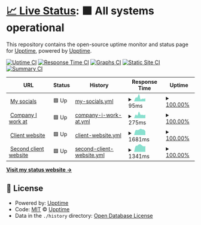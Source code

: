 # [📈 Live Status](https://upptime.github.io/upptime): <!--live status--> **🟩 All systems operational**

This repository contains the open-source uptime monitor and status page for [Upptime](https://upptime.js.org), powered by [Upptime](https://github.com/upptime/upptime).

[![Uptime CI](https://github.com/vasilvestre/status/workflows/Uptime%20CI/badge.svg)](https://github.com/vasilvestre/status/actions?query=workflow%3A%22Uptime+CI%22)
[![Response Time CI](https://github.com/vasilvestre/status/workflows/Response%20Time%20CI/badge.svg)](https://github.com/vasilvestre/status/actions?query=workflow%3A%22Response+Time+CI%22)
[![Graphs CI](https://github.com/vasilvestre/status/workflows/Graphs%20CI/badge.svg)](https://github.com/vasilvestre/status/actions?query=workflow%3A%22Graphs+CI%22)
[![Static Site CI](https://github.com/vasilvestre/status/workflows/Static%20Site%20CI/badge.svg)](https://github.com/vasilvestre/status/actions?query=workflow%3A%22Static+Site+CI%22)
[![Summary CI](https://github.com/vasilvestre/status/workflows/Summary%20CI/badge.svg)](https://github.com/vasilvestre/status/actions?query=workflow%3A%22Summary+CI%22)

<!--start: status pages-->
<!-- This summary is generated by Upptime (https://github.com/upptime/upptime) -->
<!-- Do not edit this manually, your changes will be overwritten -->
<!-- prettier-ignore -->
| URL | Status | History | Response Time | Uptime |
| --- | ------ | ------- | ------------- | ------ |
| <img alt="" src="https://icons.duckduckgo.com/ip3/vasilvestre.github.io.ico" height="13"> [My socials](https://vasilvestre.github.io/) | 🟩 Up | [my-socials.yml](https://github.com/vasilvestre/status/commits/HEAD/history/my-socials.yml) | <details><summary><img alt="Response time graph" src="./graphs/my-socials/response-time-week.png" height="20"> 95ms</summary><br><a href="https://vasilvestre.github.io/status/history/my-socials"><img alt="Response time 94" src="https://img.shields.io/endpoint?url=https%3A%2F%2Fraw.githubusercontent.com%2Fvasilvestre%2Fstatus%2FHEAD%2Fapi%2Fmy-socials%2Fresponse-time.json"></a><br><a href="https://vasilvestre.github.io/status/history/my-socials"><img alt="24-hour response time 167" src="https://img.shields.io/endpoint?url=https%3A%2F%2Fraw.githubusercontent.com%2Fvasilvestre%2Fstatus%2FHEAD%2Fapi%2Fmy-socials%2Fresponse-time-day.json"></a><br><a href="https://vasilvestre.github.io/status/history/my-socials"><img alt="7-day response time 95" src="https://img.shields.io/endpoint?url=https%3A%2F%2Fraw.githubusercontent.com%2Fvasilvestre%2Fstatus%2FHEAD%2Fapi%2Fmy-socials%2Fresponse-time-week.json"></a><br><a href="https://vasilvestre.github.io/status/history/my-socials"><img alt="30-day response time 93" src="https://img.shields.io/endpoint?url=https%3A%2F%2Fraw.githubusercontent.com%2Fvasilvestre%2Fstatus%2FHEAD%2Fapi%2Fmy-socials%2Fresponse-time-month.json"></a><br><a href="https://vasilvestre.github.io/status/history/my-socials"><img alt="1-year response time 96" src="https://img.shields.io/endpoint?url=https%3A%2F%2Fraw.githubusercontent.com%2Fvasilvestre%2Fstatus%2FHEAD%2Fapi%2Fmy-socials%2Fresponse-time-year.json"></a></details> | <details><summary><a href="https://vasilvestre.github.io/status/history/my-socials">100.00%</a></summary><a href="https://vasilvestre.github.io/status/history/my-socials"><img alt="All-time uptime 100.00%" src="https://img.shields.io/endpoint?url=https%3A%2F%2Fraw.githubusercontent.com%2Fvasilvestre%2Fstatus%2FHEAD%2Fapi%2Fmy-socials%2Fuptime.json"></a><br><a href="https://vasilvestre.github.io/status/history/my-socials"><img alt="24-hour uptime 100.00%" src="https://img.shields.io/endpoint?url=https%3A%2F%2Fraw.githubusercontent.com%2Fvasilvestre%2Fstatus%2FHEAD%2Fapi%2Fmy-socials%2Fuptime-day.json"></a><br><a href="https://vasilvestre.github.io/status/history/my-socials"><img alt="7-day uptime 100.00%" src="https://img.shields.io/endpoint?url=https%3A%2F%2Fraw.githubusercontent.com%2Fvasilvestre%2Fstatus%2FHEAD%2Fapi%2Fmy-socials%2Fuptime-week.json"></a><br><a href="https://vasilvestre.github.io/status/history/my-socials"><img alt="30-day uptime 100.00%" src="https://img.shields.io/endpoint?url=https%3A%2F%2Fraw.githubusercontent.com%2Fvasilvestre%2Fstatus%2FHEAD%2Fapi%2Fmy-socials%2Fuptime-month.json"></a><br><a href="https://vasilvestre.github.io/status/history/my-socials"><img alt="1-year uptime 100.00%" src="https://img.shields.io/endpoint?url=https%3A%2F%2Fraw.githubusercontent.com%2Fvasilvestre%2Fstatus%2FHEAD%2Fapi%2Fmy-socials%2Fuptime-year.json"></a></details>
| <img alt="" src="https://icons.duckduckgo.com/ip3/www.akawaka.fr.ico" height="13"> [Company I work at](https://www.akawaka.fr/) | 🟩 Up | [company-i-work-at.yml](https://github.com/vasilvestre/status/commits/HEAD/history/company-i-work-at.yml) | <details><summary><img alt="Response time graph" src="./graphs/company-i-work-at/response-time-week.png" height="20"> 275ms</summary><br><a href="https://vasilvestre.github.io/status/history/company-i-work-at"><img alt="Response time 251" src="https://img.shields.io/endpoint?url=https%3A%2F%2Fraw.githubusercontent.com%2Fvasilvestre%2Fstatus%2FHEAD%2Fapi%2Fcompany-i-work-at%2Fresponse-time.json"></a><br><a href="https://vasilvestre.github.io/status/history/company-i-work-at"><img alt="24-hour response time 172" src="https://img.shields.io/endpoint?url=https%3A%2F%2Fraw.githubusercontent.com%2Fvasilvestre%2Fstatus%2FHEAD%2Fapi%2Fcompany-i-work-at%2Fresponse-time-day.json"></a><br><a href="https://vasilvestre.github.io/status/history/company-i-work-at"><img alt="7-day response time 275" src="https://img.shields.io/endpoint?url=https%3A%2F%2Fraw.githubusercontent.com%2Fvasilvestre%2Fstatus%2FHEAD%2Fapi%2Fcompany-i-work-at%2Fresponse-time-week.json"></a><br><a href="https://vasilvestre.github.io/status/history/company-i-work-at"><img alt="30-day response time 271" src="https://img.shields.io/endpoint?url=https%3A%2F%2Fraw.githubusercontent.com%2Fvasilvestre%2Fstatus%2FHEAD%2Fapi%2Fcompany-i-work-at%2Fresponse-time-month.json"></a><br><a href="https://vasilvestre.github.io/status/history/company-i-work-at"><img alt="1-year response time 251" src="https://img.shields.io/endpoint?url=https%3A%2F%2Fraw.githubusercontent.com%2Fvasilvestre%2Fstatus%2FHEAD%2Fapi%2Fcompany-i-work-at%2Fresponse-time-year.json"></a></details> | <details><summary><a href="https://vasilvestre.github.io/status/history/company-i-work-at">100.00%</a></summary><a href="https://vasilvestre.github.io/status/history/company-i-work-at"><img alt="All-time uptime 100.00%" src="https://img.shields.io/endpoint?url=https%3A%2F%2Fraw.githubusercontent.com%2Fvasilvestre%2Fstatus%2FHEAD%2Fapi%2Fcompany-i-work-at%2Fuptime.json"></a><br><a href="https://vasilvestre.github.io/status/history/company-i-work-at"><img alt="24-hour uptime 100.00%" src="https://img.shields.io/endpoint?url=https%3A%2F%2Fraw.githubusercontent.com%2Fvasilvestre%2Fstatus%2FHEAD%2Fapi%2Fcompany-i-work-at%2Fuptime-day.json"></a><br><a href="https://vasilvestre.github.io/status/history/company-i-work-at"><img alt="7-day uptime 100.00%" src="https://img.shields.io/endpoint?url=https%3A%2F%2Fraw.githubusercontent.com%2Fvasilvestre%2Fstatus%2FHEAD%2Fapi%2Fcompany-i-work-at%2Fuptime-week.json"></a><br><a href="https://vasilvestre.github.io/status/history/company-i-work-at"><img alt="30-day uptime 100.00%" src="https://img.shields.io/endpoint?url=https%3A%2F%2Fraw.githubusercontent.com%2Fvasilvestre%2Fstatus%2FHEAD%2Fapi%2Fcompany-i-work-at%2Fuptime-month.json"></a><br><a href="https://vasilvestre.github.io/status/history/company-i-work-at"><img alt="1-year uptime 100.00%" src="https://img.shields.io/endpoint?url=https%3A%2F%2Fraw.githubusercontent.com%2Fvasilvestre%2Fstatus%2FHEAD%2Fapi%2Fcompany-i-work-at%2Fuptime-year.json"></a></details>
| <img alt="" src="https://icons.duckduckgo.com/ip3/www.smsp.fr.ico" height="13"> [Client website](https://www.smsp.fr/) | 🟩 Up | [client-website.yml](https://github.com/vasilvestre/status/commits/HEAD/history/client-website.yml) | <details><summary><img alt="Response time graph" src="./graphs/client-website/response-time-week.png" height="20"> 1681ms</summary><br><a href="https://vasilvestre.github.io/status/history/client-website"><img alt="Response time 1728" src="https://img.shields.io/endpoint?url=https%3A%2F%2Fraw.githubusercontent.com%2Fvasilvestre%2Fstatus%2FHEAD%2Fapi%2Fclient-website%2Fresponse-time.json"></a><br><a href="https://vasilvestre.github.io/status/history/client-website"><img alt="24-hour response time 1495" src="https://img.shields.io/endpoint?url=https%3A%2F%2Fraw.githubusercontent.com%2Fvasilvestre%2Fstatus%2FHEAD%2Fapi%2Fclient-website%2Fresponse-time-day.json"></a><br><a href="https://vasilvestre.github.io/status/history/client-website"><img alt="7-day response time 1681" src="https://img.shields.io/endpoint?url=https%3A%2F%2Fraw.githubusercontent.com%2Fvasilvestre%2Fstatus%2FHEAD%2Fapi%2Fclient-website%2Fresponse-time-week.json"></a><br><a href="https://vasilvestre.github.io/status/history/client-website"><img alt="30-day response time 1699" src="https://img.shields.io/endpoint?url=https%3A%2F%2Fraw.githubusercontent.com%2Fvasilvestre%2Fstatus%2FHEAD%2Fapi%2Fclient-website%2Fresponse-time-month.json"></a><br><a href="https://vasilvestre.github.io/status/history/client-website"><img alt="1-year response time 1728" src="https://img.shields.io/endpoint?url=https%3A%2F%2Fraw.githubusercontent.com%2Fvasilvestre%2Fstatus%2FHEAD%2Fapi%2Fclient-website%2Fresponse-time-year.json"></a></details> | <details><summary><a href="https://vasilvestre.github.io/status/history/client-website">100.00%</a></summary><a href="https://vasilvestre.github.io/status/history/client-website"><img alt="All-time uptime 99.74%" src="https://img.shields.io/endpoint?url=https%3A%2F%2Fraw.githubusercontent.com%2Fvasilvestre%2Fstatus%2FHEAD%2Fapi%2Fclient-website%2Fuptime.json"></a><br><a href="https://vasilvestre.github.io/status/history/client-website"><img alt="24-hour uptime 100.00%" src="https://img.shields.io/endpoint?url=https%3A%2F%2Fraw.githubusercontent.com%2Fvasilvestre%2Fstatus%2FHEAD%2Fapi%2Fclient-website%2Fuptime-day.json"></a><br><a href="https://vasilvestre.github.io/status/history/client-website"><img alt="7-day uptime 100.00%" src="https://img.shields.io/endpoint?url=https%3A%2F%2Fraw.githubusercontent.com%2Fvasilvestre%2Fstatus%2FHEAD%2Fapi%2Fclient-website%2Fuptime-week.json"></a><br><a href="https://vasilvestre.github.io/status/history/client-website"><img alt="30-day uptime 100.00%" src="https://img.shields.io/endpoint?url=https%3A%2F%2Fraw.githubusercontent.com%2Fvasilvestre%2Fstatus%2FHEAD%2Fapi%2Fclient-website%2Fuptime-month.json"></a><br><a href="https://vasilvestre.github.io/status/history/client-website"><img alt="1-year uptime 99.74%" src="https://img.shields.io/endpoint?url=https%3A%2F%2Fraw.githubusercontent.com%2Fvasilvestre%2Fstatus%2FHEAD%2Fapi%2Fclient-website%2Fuptime-year.json"></a></details>
| <img alt="" src="https://icons.duckduckgo.com/ip3/www.dumont-securite.fr.ico" height="13"> [Second client website](https://www.dumont-securite.fr/) | 🟩 Up | [second-client-website.yml](https://github.com/vasilvestre/status/commits/HEAD/history/second-client-website.yml) | <details><summary><img alt="Response time graph" src="./graphs/second-client-website/response-time-week.png" height="20"> 1341ms</summary><br><a href="https://vasilvestre.github.io/status/history/second-client-website"><img alt="Response time 1410" src="https://img.shields.io/endpoint?url=https%3A%2F%2Fraw.githubusercontent.com%2Fvasilvestre%2Fstatus%2FHEAD%2Fapi%2Fsecond-client-website%2Fresponse-time.json"></a><br><a href="https://vasilvestre.github.io/status/history/second-client-website"><img alt="24-hour response time 1249" src="https://img.shields.io/endpoint?url=https%3A%2F%2Fraw.githubusercontent.com%2Fvasilvestre%2Fstatus%2FHEAD%2Fapi%2Fsecond-client-website%2Fresponse-time-day.json"></a><br><a href="https://vasilvestre.github.io/status/history/second-client-website"><img alt="7-day response time 1341" src="https://img.shields.io/endpoint?url=https%3A%2F%2Fraw.githubusercontent.com%2Fvasilvestre%2Fstatus%2FHEAD%2Fapi%2Fsecond-client-website%2Fresponse-time-week.json"></a><br><a href="https://vasilvestre.github.io/status/history/second-client-website"><img alt="30-day response time 1345" src="https://img.shields.io/endpoint?url=https%3A%2F%2Fraw.githubusercontent.com%2Fvasilvestre%2Fstatus%2FHEAD%2Fapi%2Fsecond-client-website%2Fresponse-time-month.json"></a><br><a href="https://vasilvestre.github.io/status/history/second-client-website"><img alt="1-year response time 1410" src="https://img.shields.io/endpoint?url=https%3A%2F%2Fraw.githubusercontent.com%2Fvasilvestre%2Fstatus%2FHEAD%2Fapi%2Fsecond-client-website%2Fresponse-time-year.json"></a></details> | <details><summary><a href="https://vasilvestre.github.io/status/history/second-client-website">100.00%</a></summary><a href="https://vasilvestre.github.io/status/history/second-client-website"><img alt="All-time uptime 99.66%" src="https://img.shields.io/endpoint?url=https%3A%2F%2Fraw.githubusercontent.com%2Fvasilvestre%2Fstatus%2FHEAD%2Fapi%2Fsecond-client-website%2Fuptime.json"></a><br><a href="https://vasilvestre.github.io/status/history/second-client-website"><img alt="24-hour uptime 100.00%" src="https://img.shields.io/endpoint?url=https%3A%2F%2Fraw.githubusercontent.com%2Fvasilvestre%2Fstatus%2FHEAD%2Fapi%2Fsecond-client-website%2Fuptime-day.json"></a><br><a href="https://vasilvestre.github.io/status/history/second-client-website"><img alt="7-day uptime 100.00%" src="https://img.shields.io/endpoint?url=https%3A%2F%2Fraw.githubusercontent.com%2Fvasilvestre%2Fstatus%2FHEAD%2Fapi%2Fsecond-client-website%2Fuptime-week.json"></a><br><a href="https://vasilvestre.github.io/status/history/second-client-website"><img alt="30-day uptime 100.00%" src="https://img.shields.io/endpoint?url=https%3A%2F%2Fraw.githubusercontent.com%2Fvasilvestre%2Fstatus%2FHEAD%2Fapi%2Fsecond-client-website%2Fuptime-month.json"></a><br><a href="https://vasilvestre.github.io/status/history/second-client-website"><img alt="1-year uptime 99.66%" src="https://img.shields.io/endpoint?url=https%3A%2F%2Fraw.githubusercontent.com%2Fvasilvestre%2Fstatus%2FHEAD%2Fapi%2Fsecond-client-website%2Fuptime-year.json"></a></details>

<!--end: status pages-->

[**Visit my status website →**](https://vasilvestre.github.io/status/)

## 📄 License

- Powered by: [Upptime](https://github.com/upptime/upptime)
- Code: [MIT](./LICENSE) © [Upptime](https://upptime.js.org)
- Data in the `./history` directory: [Open Database License](https://opendatacommons.org/licenses/odbl/1-0/)
